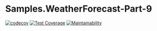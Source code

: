 # Samples.WeatherForecast-Part-9

[![codecov](https://codecov.io/gh/peteking/Samples.WeatherForecast-Part-9/branch/main/graph/badge.svg?token=48A4V1FK98)](https://codecov.io/gh/peteking/Samples.WeatherForecast-Part-9)
[![Test Coverage](https://api.codeclimate.com/v1/badges/4f6f1512cc3ea8b71cbd/test_coverage)](https://codeclimate.com/github/peteking/Samples.WeatherForecast-Part-9/test_coverage)
[![Maintainability](https://api.codeclimate.com/v1/badges/4f6f1512cc3ea8b71cbd/maintainability)](https://codeclimate.com/github/peteking/Samples.WeatherForecast-Part-9/maintainability)
